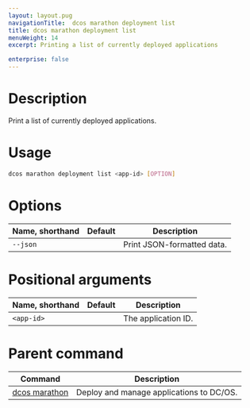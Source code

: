 ```yaml
---
layout: layout.pug
navigationTitle:  dcos marathon deployment list
title: dcos marathon deployment list
menuWeight: 14
excerpt: Printing a list of currently deployed applications

enterprise: false
---
```



# Description
Print a list of currently deployed applications.

# Usage

```bash
dcos marathon deployment list <app-id> [OPTION]
```

# Options

| Name, shorthand | Default | Description |
|---------|-------------|-------------|
| `--json`   |             |  Print JSON-formatted data. |

# Positional arguments

| Name, shorthand | Default | Description |
|---------|-------------|-------------|
| `<app-id>`   |             |  The application ID. |

# Parent command

| Command | Description |
|---------|-------------|
| [dcos marathon](/1.12/cli/command-reference/dcos-marathon/) | Deploy and manage applications to DC/OS. |

<!-- # Examples -->
